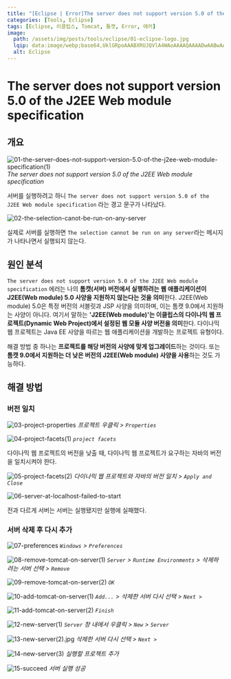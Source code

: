 ```yaml
---
title: "[Eclipse | Error]The server does not support version 5.0 of the J2EE Web module specification"
categories: [Tools, Eclipse]
tags: [Eclipse, 이클립스, Tomcat, 톰캣, Error, 에러]
image:
  path: /assets/img/posts/tools/eclipse/01-eclipse-logo.jpg
  lqip: data:image/webp;base64,UklGRpoAAABXRUJQVlA4WAoAAAAQAAAADwAABwAAQUxQSDIAAAARL0AmbZurmr57yyIiqE8oiG0bejIYEQTgqiDA9vqnsUSI6H+oAERp2HZ65qP/VIAWAFZQOCBCAAAA8AEAnQEqEAAIAAVAfCWkAALp8sF8rgRgAP7o9FDvMCkMde9PK7euH5M1m6VWoDXf2FkP3BqV0ZYbO6NA/VFIAAAA
  alt: Eclipse
---
```


# The server does not support version 5.0 of the J2EE Web module specification

## 개요

![01-the-server-does-not-support-version-5.0-of-the-j2ee-web-module-specification(1)](/assets/img/posts/tools/eclipse/error/the-server-does-not-support-version-5.0-of-the-j2ee-web-module-specification/01-the-server-does-not-support-version-5.0-of-the-j2ee-web-module-specification(1).jpg)
*The server does not support version 5.0 of the J2EE Web module specification*

서버를 실행하려고 하니 `The server does not support version 5.0 of the J2EE Web module specification` 라는 경고 문구가 나타났다.

![02-the-selection-canot-be-run-on-any-server](/assets/img/posts/tools/eclipse/error/the-server-does-not-support-version-5.0-of-the-j2ee-web-module-specification/02-the-selection-cannot-be-run-on-any-server.jpg)

실제로 서버를 실행하면 `The selection cannot be run on any server`라는 메시지가 나타나면서 실행되지 않는다.

## 원인 분석

`The server does not support version 5.0 of the J2EE Web module specification` 에러는 나의 **톰캣(서버) 버전에서 실행하려는 웹 애플리케이션이 J2EE(Web module) 5.0 사양을 지원하지 않는다는 것을 의미**한다. J2EE(Web module) 5.0은 특정 버전의 서블릿과 JSP 사양을 의미하며, 이는 톰캣 9.0에서 지원하는 사양이 아니다. 여기서 말하는 **'J2EE(Web module)'는 이클립스의 다이나믹 웹 프로젝트(Dynamic Web Project)에서 설정된 웹 모듈 사양 버전을 의미**한다. 다이나믹 웹 프로젝트는 Java EE 사양을 따르는 웹 애플리케이션을 개발하는 프로젝트 유형이다.

해결 방법 중 하나는 **프로젝트를 해당 버전의 사양에 맞게 업그레이드**하는 것이다. 또는 **톰캣 9.0에서 지원하는 더 낮은 버전의 J2EE(Web module) 사양을 사용**하는 것도 가능하다. 

## 해결 방법

### 버전 일치

![03-project-properties](/assets/img/posts/tools/eclipse/error/the-server-does-not-support-version-5.0-of-the-j2ee-web-module-specification/03-project-properties.jpg)
*프로젝트 우클릭 > `Properties`*

![04-project-facets(1)](/assets/img/posts/tools/eclipse/error/the-server-does-not-support-version-5.0-of-the-j2ee-web-module-specification/04-project-facets(1).jpg)
*`project facets`*

다이나믹 웹 프로젝트의 버전을 낮출 때, 다이나믹 웹 프로젝트가 요구하는 자바의 버전을 일치시켜야 한다.

![05-project-facets(2)](/assets/img/posts/tools/eclipse/error/the-server-does-not-support-version-5.0-of-the-j2ee-web-module-specification/05-project-facets(2).jpg)
*다이나믹 웹 프로젝트와 자바의 버전 일치 > `Apply and Close`*

![06-server-at-localhost-failed-to-start](/assets/img/posts/tools/eclipse/error/the-server-does-not-support-version-5.0-of-the-j2ee-web-module-specification/06-server-at-localhost-failed-to-start.jpg)

전과 다르게 서버는 서버는 실행됐지만 실행에 실패했다.

### 서버 삭제 후 다시 추가

![07-preferences](/assets/img/posts/tools/eclipse/error/the-server-does-not-support-version-5.0-of-the-j2ee-web-module-specification/07-preferences.jpg)
*`Windows` > `Preferences`*

![08-remove-tomcat-on-server(1)](/assets/img/posts/tools/eclipse/error/the-server-does-not-support-version-5.0-of-the-j2ee-web-module-specification/08-remove-tomcat-on-server(1).jpg)
*`Server` > `Runtime Environments` > 삭제하려는 서버 선택 > `Remove`*

![09-remove-tomcat-on-server(2)](/assets/img/posts/tools/eclipse/error/the-server-does-not-support-version-5.0-of-the-j2ee-web-module-specification/09-remove-tomcat-on-server(2).jpg)
*`OK`*

![10-add-tomcat-on-server(1)](/assets/img/posts/tools/eclipse/error/the-server-does-not-support-version-5.0-of-the-j2ee-web-module-specification/10-add-tomcat-on-server(1).jpg)
*`Add...` > 삭제한 서버 다시 선택 > `Next >`*

![11-add-tomcat-on-server(2)](/assets/img/posts/tools/eclipse/error/the-server-does-not-support-version-5.0-of-the-j2ee-web-module-specification/11-add-tomcat-on-server(2).jpg)
*`Finish`*

![12-new-server(1)](/assets/img/posts/tools/eclipse/error/the-server-does-not-support-version-5.0-of-the-j2ee-web-module-specification/12-new-server(1).jpg)
*`Server` 창 내에서 우클릭 > `New` > `Server`*

![13-new-server(2).jpg](/assets/img/posts/tools/eclipse/error/the-server-does-not-support-version-5.0-of-the-j2ee-web-module-specification/13-new-server(2).jpg)
*삭제한 서버 다시 선택 > `Next >`*

![14-new-server(3)](/assets/img/posts/tools/eclipse/error/the-server-does-not-support-version-5.0-of-the-j2ee-web-module-specification/14-new-server(3).jpg)
*실행할 프로젝트 추가*

![15-succeed](/assets/img/posts/tools/eclipse/error/the-server-does-not-support-version-5.0-of-the-j2ee-web-module-specification/15-succeed.jpg)
*서버 실행 성공*